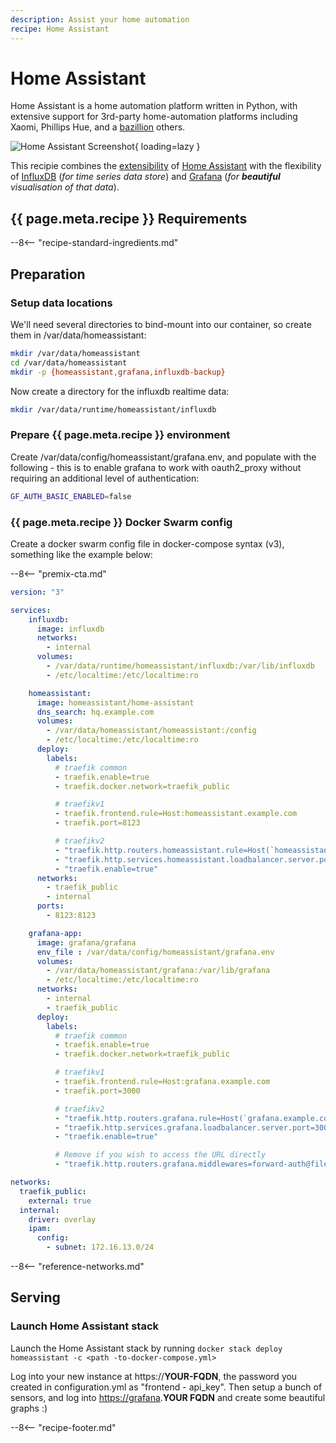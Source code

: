 ```yaml
---
description: Assist your home automation
recipe: Home Assistant
---
```


# Home Assistant

Home Assistant is a home automation platform written in Python, with extensive support for 3rd-party home-automation platforms including Xaomi, Phillips Hue, and a [bazillion](https://home-assistant.io/components/) others.

![Home Assistant Screenshot](../images/homeassistant.png){ loading=lazy }

This recipie combines the [extensibility](https://home-assistant.io/components/) of [Home Assistant](https://home-assistant.io/) with the flexibility of [InfluxDB](https://docs.influxdata.com/influxdb/v1.4/) (_for time series data store_) and [Grafana](https://grafana.com/) (_for **beautiful** visualisation of that data_).

## {{ page.meta.recipe }} Requirements

--8<-- "recipe-standard-ingredients.md"

## Preparation

### Setup data locations

We'll need several directories to bind-mount into our container, so create them in /var/data/homeassistant:

```bash
mkdir /var/data/homeassistant
cd /var/data/homeassistant
mkdir -p {homeassistant,grafana,influxdb-backup}
```

Now create a directory for the influxdb realtime data:

```bash
mkdir /var/data/runtime/homeassistant/influxdb
```

### Prepare {{ page.meta.recipe }} environment

Create /var/data/config/homeassistant/grafana.env, and populate with the following - this is to enable grafana to work with oauth2_proxy without requiring an additional level of authentication:

```bash
GF_AUTH_BASIC_ENABLED=false
```

### {{ page.meta.recipe }} Docker Swarm config

Create a docker swarm config file in docker-compose syntax (v3), something like the example below:

--8<-- "premix-cta.md"

```yaml
version: "3"

services:
    influxdb:
      image: influxdb
      networks:
        - internal
      volumes:
        - /var/data/runtime/homeassistant/influxdb:/var/lib/influxdb
        - /etc/localtime:/etc/localtime:ro

    homeassistant:
      image: homeassistant/home-assistant
      dns_search: hq.example.com
      volumes:
        - /var/data/homeassistant/homeassistant:/config
        - /etc/localtime:/etc/localtime:ro
      deploy:
        labels:
          # traefik common
          - traefik.enable=true
          - traefik.docker.network=traefik_public

          # traefikv1
          - traefik.frontend.rule=Host:homeassistant.example.com
          - traefik.port=8123     

          # traefikv2
          - "traefik.http.routers.homeassistant.rule=Host(`homeassistant.example.com`)"
          - "traefik.http.services.homeassistant.loadbalancer.server.port=8123"
          - "traefik.enable=true"
      networks:
        - traefik_public
        - internal
      ports:
        - 8123:8123

    grafana-app:
      image: grafana/grafana
      env_file : /var/data/config/homeassistant/grafana.env
      volumes:
        - /var/data/homeassistant/grafana:/var/lib/grafana
        - /etc/localtime:/etc/localtime:ro
      networks:
        - internal
        - traefik_public
      deploy:
        labels:
          # traefik common
          - traefik.enable=true
          - traefik.docker.network=traefik_public

          # traefikv1
          - traefik.frontend.rule=Host:grafana.example.com
          - traefik.port=3000     

          # traefikv2
          - "traefik.http.routers.grafana.rule=Host(`grafana.example.com`)"
          - "traefik.http.services.grafana.loadbalancer.server.port=3000"
          - "traefik.enable=true"

          # Remove if you wish to access the URL directly
          - "traefik.http.routers.grafana.middlewares=forward-auth@file"

networks:
  traefik_public:
    external: true
  internal:
    driver: overlay
    ipam:
      config:
        - subnet: 172.16.13.0/24
```

--8<-- "reference-networks.md"

## Serving

### Launch Home Assistant stack

Launch the Home Assistant stack by running ```docker stack deploy homeassistant -c <path -to-docker-compose.yml>```

Log into your new instance at https://**YOUR-FQDN**, the password you created in configuration.yml as "frontend - api_key". Then setup a bunch of sensors, and log into <https://grafana>.**YOUR FQDN** and create some beautiful graphs :)

[^1]: I **tried** to protect Home Assistant using [oauth2_proxy](/reference/oauth_proxy/), but HA is incompatible with the websockets implementation used by Home Assistant. Until this can be fixed, I suggest that geeks set frontend: api_key to a long and complex string, and rely on this to prevent malevolent internet miscreants from turning their lights on at 2am!

--8<-- "recipe-footer.md"
